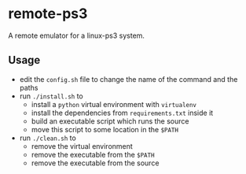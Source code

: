 # remote-ps3
A remote emulator for a linux-ps3 system.

## Usage
- edit the `config.sh` file to change the name of the command and the paths
- run `./install.sh` to
  - install a `python` virtual environment with `virtualenv`
  - install the dependencies from `requirements.txt` inside it
  - build an executable script which runs the source
  - move this script to some location in the `$PATH`
- run `./clean.sh` to
  - remove the virtual environment
  - remove the executable from the `$PATH`
  - remove the executable from the source
